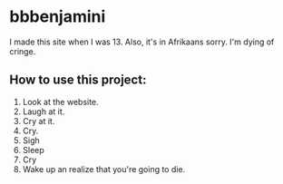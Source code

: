 # bbbenjamini
I made this site when I was 13. Also, it's in Afrikaans sorry. I'm dying of cringe.
## How to use this project:
1. Look at the website.
2. Laugh at it.
3. Cry at it.
4. Cry.
5. Sigh
6. Sleep
7. Cry
8. Wake up an realize that you're going to die.
